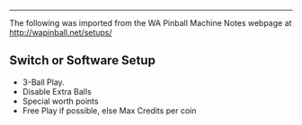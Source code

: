 ***
The following was imported from the WA Pinball Machine Notes webpage at http://wapinball.net/setups/
## Switch or Software Setup
-   3-Ball Play.
-   Disable Extra Balls
-   Special worth points
-   Free Play if possible, else Max Credits per coin